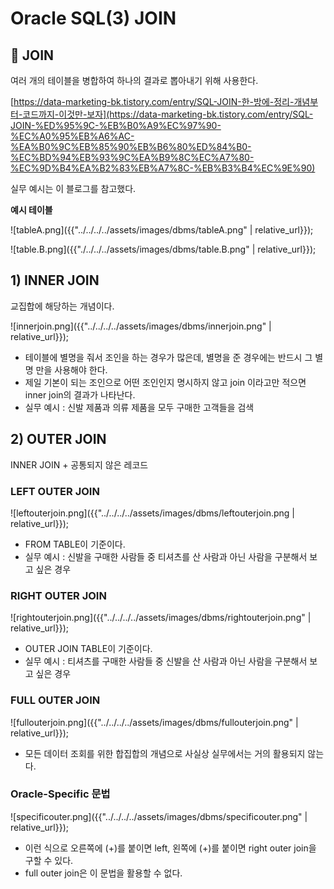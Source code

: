 # Oracle SQL(3) JOIN

## 📖 JOIN

여러 개의 테이블을 병합하여 하나의 결과로 뽑아내기 위해 사용한다.

[https://data-marketing-bk.tistory.com/entry/SQL-JOIN-한-방에-정리-개념부터-코드까지-이것만-보자](https://data-marketing-bk.tistory.com/entry/SQL-JOIN-%ED%95%9C-%EB%B0%A9%EC%97%90-%EC%A0%95%EB%A6%AC-%EA%B0%9C%EB%85%90%EB%B6%80%ED%84%B0-%EC%BD%94%EB%93%9C%EA%B9%8C%EC%A7%80-%EC%9D%B4%EA%B2%83%EB%A7%8C-%EB%B3%B4%EC%9E%90) 

실무 예시는 이 블로그를 참고했다.

**예시 테이블**

![tableA.png]({{"../../../../assets/images/dbms/tableA.png" | relative_url}});

![table.B.png]({{"./../../../assets/images/dbms/table.B.png" | relative_url}});

## 1) INNER JOIN

교집합에 해당하는 개념이다.

![innerjoin.png]({{"../../../../assets/images/dbms/innerjoin.png" | relative_url}});

- 테이블에 별명을 줘서 조인을 하는 경우가 많은데, 별명을 준 경우에는 반드시 그 별명 만을 사용해야 한다.
- 제일 기본이 되는 조인으로 어떤 조인인지 명시하지 않고 join 이라고만 적으면 inner join의 결과가 나타난다.
- 실무 예시 : 신발 제품과 의류 제품을 모두 구매한 고객들을 검색

## 2) OUTER JOIN

INNER JOIN + 공통되지 않은 레코드

### LEFT OUTER JOIN

![leftouterjoin.png]({{"../../../../assets/images/dbms/leftouterjoin.png | relative_url}});

- FROM TABLE이 기준이다.
- 실무 예시 : 신발을 구매한 사람들 중 티셔츠를 산 사람과 아닌 사람을 구분해서 보고 싶은 경우

### RIGHT OUTER JOIN

![rightouterjoin.png]({{"../../../../assets/images/dbms/rightouterjoin.png" | relative_url}});

- OUTER JOIN TABLE이 기준이다.
- 실무 예시 : 티셔츠를 구매한 사람들 중 신발을 산 사람과 아닌 사람을 구분해서 보고 싶은 경우

### FULL OUTER JOIN

![fullouterjoin.png]({{"../../../../assets/images/dbms/fullouterjoin.png" | relative_url}});

- 모든 데이터 조회를 위한 합집합의 개념으로 사실상 실무에서는 거의 활용되지 않는다.

### Oracle-Specific 문법

![specificouter.png]({{"../../../../assets/images/dbms/specificouter.png" | relative_url}});

- 이런 식으로 오른쪽에 (+)를 붙이면 left, 왼쪽에 (+)를 붙이면 right outer join을 구할 수 있다.
- full outer join은 이 문법을 활용할 수 없다.